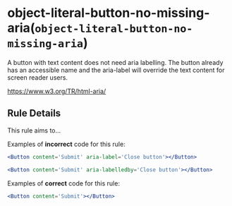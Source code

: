 # object-literal-button-no-missing-aria(`object-literal-button-no-missing-aria`)

A button with text content does not need aria labelling. The button already has an accessible name and the aria-label will override the text content for screen reader users.

<https://www.w3.org/TR/html-aria/>

## Rule Details

This rule aims to...

Examples of **incorrect** code for this rule:

```jsx
<Button content='Submit' aria-label='Close button'></Button>
```

```jsx
<Button content='Submit' aria-labelledby='Close button'></Button>
```

Examples of **correct** code for this rule:

```jsx
<Button content='Submit'></Button>
```
